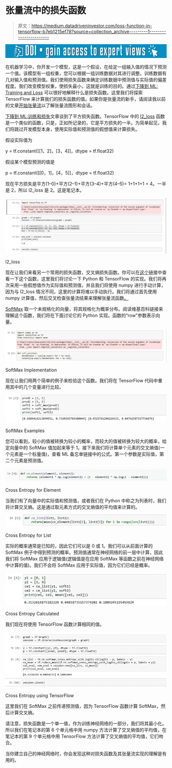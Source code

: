 # 张量流中的损失函数

> 原文：<https://medium.datadriveninvestor.com/loss-function-in-tensorflow-b7eb1215ef78?source=collection_archive---------1----------------------->

[![](img/704ba5c6460740563cd3f796bbbc39c4.png)](http://www.track.datadriveninvestor.com/1B9E)

在机器学习中，你开发一个模型，这是一个假设，在给定一组输入值的情况下预测一个值。该模型有一组权重，您可以根据一组训练数据对其进行调整。训练数据有几对输入值和预测值。我们使用损失函数来确定训练数据中预测值与实际值的偏差程度。我们改变模型权重，使损失最小，这就是训练的目的。通过[下降到 ML: Training and Loss](https://developers.google.com/machine-learning/crash-course/descending-into-ml/training-and-loss) 可以很好地解释什么是损失函数。这里我们将探索 TensorFlow 来计算我们的损失函数的值。如果你是张量流的新手，请阅读我以前的文章[开始张量流](https://medium.com/datadriveninvestor/beginning-tensorflow-dc041fc23392)以了解张量流图形和会话。

[下降到 ML:训练和损失](https://developers.google.com/machine-learning/crash-course/descending-into-ml/training-and-loss)文章谈到了平方损失函数。TensorFlow 中的 [l2_loss](https://www.tensorflow.org/api_docs/python/tf/nn/l2_loss) 函数是一个类似的函数，只是，正如所记录的，它是平方损失的一半。为简单起见，我们将跳过开发模型本身，使用实际值和预测值的假想值来计算损失。

假设实际值为

y = tf.constant([[1，2]，[3，4]]，dtype = tf.float32)

假设某个模型预测的值是

p = tf.constant([[0，1]，[4，5]]，dtype = tf.float32)

现在平方损失是平方(1–0)+平方(2–1)+平方(3–4)+平方(4–5)= 1+1+1+1 = 4。一半是 2，所以 l2_loss 是 2。这是笔记本。

![](img/2adfb2062f2dfab1128de2ac0be3b8e1.png)

l2_loss

现在让我们来看另一个常用的损失函数，交叉熵损失函数。你可以在[这个](https://ml-cheatsheet.readthedocs.io/en/latest/loss_functions.html#cross-entropy)链接中查看一下这个函数，这里我们将讨论一下 Python 和 TensorFlow 的实现。我们将再次采用一些假想值作为实际值和预测值，并且我们将使用 numpy 进行手动计算，因为与 l2_loss 情况不同，这里的计算将难以手动执行。我们将通过首先使用 numpy 计算值，然后交叉检查张量流结果来理解张量流函数[。](https://www.tensorflow.org/api_docs/python/tf/nn/softmax_cross_entropy_with_logits_v2)

[SoftMax](https://en.wikipedia.org/wiki/Softmax_function) 取一个未规格化的向量，将其规格化为概率分布。阅读维基百科链接来理解这个函数，我们将在下面讨论它的 Python 实现。函数的“row”参数表示向量。

![](img/5db9cdd50fd55956323fcb6418d21a03.png)

SoftMax Implementation

现在让我们用两个简单的例子来检验这个函数。我们将在 TensorFlow 代码中重用其中的几个变量进行比较。

![](img/5db51f9d3b215689d11295250dd10987.png)

SoftMax Examples

您可以看到，较小的值被转换为较小的概率，而较大的值被转换为较大的概率，给定向量中的 SoftMax 值加起来等于 1。接下来我们将计算单个元素的交叉熵值(一个元素是一个标量值)，查看 ML 备忘单链接中的公式。第一个参数是实际值，第二个元素是预测值。

![](img/d8cd1d8ebbc497d653f7df550ef52277.png)

Cross Entropy for Element

当我们有了向量中的实际值和预测值，或者我们在 Python 中称之为列表时，我们将计算交叉熵。这是通过取元素方式的交叉熵值的平均值来计算的。

![](img/ad83a95d4f5934dfa50d34a8244865bd.png)

Cross Entropy for List

实际的概率通常是已知的，因此它们可以是 0 或 1。我们可以从前面计算的 SoftMax 例子中得到预测的概率。预测值通常在神经网络的前一层中计算，因此我们将 SoftMax 应用于逻辑值(逻辑值是在应用 SoftMax 等函数之前在神经网络中计算的值)。我们不会将 SoftMax 应用于实际值，因为它们已经是概率。

![](img/1c75a97b98c9cd56b3e042b42f2e5958.png)

Cross Entropy Calculated

我们现在将使用 TensorFlow 函数计算相同的值。

![](img/e7fd6d13e0dff40dd60467bed515e95a.png)

Cross Entropy using TensorFlow

这里我们在 SoftMax 之前传递预测值，因为 TensorFlow 函数计算 SoftMax，然后计算交叉熵。

请注意，损失函数是一个单一值，作为训练神经网络的一部分，我们将其最小化。所以我们在笔记本的第 6 个单元格中用 numpy 方法计算了交叉熵值的平均值，在笔记本的第 9 个单元格中用 TensorFlow 方法计算了交叉熵值的平均值，它们吻合。

当你建立自己的神经网络时，你会发现这种对损失函数及其张量流实现的理解是有用的。